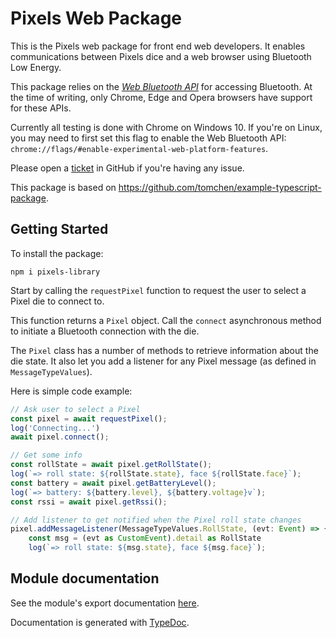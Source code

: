 # Pixels Web Package

This is the Pixels web package for front end web developers.
It enables communications between Pixels dice and a web browser
using Bluetooth Low Energy.

This package relies on the
[*Web Bluetooth API*](https://developer.mozilla.org/en-US/docs/Web/API/Web_Bluetooth_API)
for accessing Bluetooth.
At the time of writing, only Chrome, Edge and Opera browsers have
support for these APIs.

Currently all testing is done with Chrome on Windows 10.
If you're on Linux, you may need to first set this flag to enable the Web
Bluetooth API: `chrome://flags/#enable-experimental-web-platform-features`.

Please open a [ticket](https://github.com/GameWithPixels/PixelsWebPackage/issues)
in GitHub if you're having any issue.

This package is based on https://github.com/tomchen/example-typescript-package.

## Getting Started

To install the package:
```
npm i pixels-library
```

Start by calling the `requestPixel` function to request the user to
select a Pixel die to connect to.

This function returns a `Pixel` object.
Call the `connect` asynchronous method to initiate a Bluetooth
connection with the die.

The `Pixel` class has a number of methods to retrieve information about the die state.
It also let you add a listener for any Pixel message (as defined in `MessageTypeValues`).

Here is simple code example:

```TypeScript
// Ask user to select a Pixel
const pixel = await requestPixel();
log('Connecting...')
await pixel.connect();

// Get some info
const rollState = await pixel.getRollState();
log(`=> roll state: ${rollState.state}, face ${rollState.face}`);
const battery = await pixel.getBatteryLevel();
log(`=> battery: ${battery.level}, ${battery.voltage}v`);
const rssi = await pixel.getRssi();

// Add listener to get notified when the Pixel roll state changes
pixel.addMessageListener(MessageTypeValues.RollState, (evt: Event) => {
    const msg = (evt as CustomEvent).detail as RollState
    log(`=> roll state: ${msg.state}, face ${msg.face}`);
```

## Module documentation

See the module's export documentation
[here](https://gamewithpixels.github.io/PixelsWebPackage/modules.html).

Documentation is generated with [TypeDoc](https://typedoc.org/).
